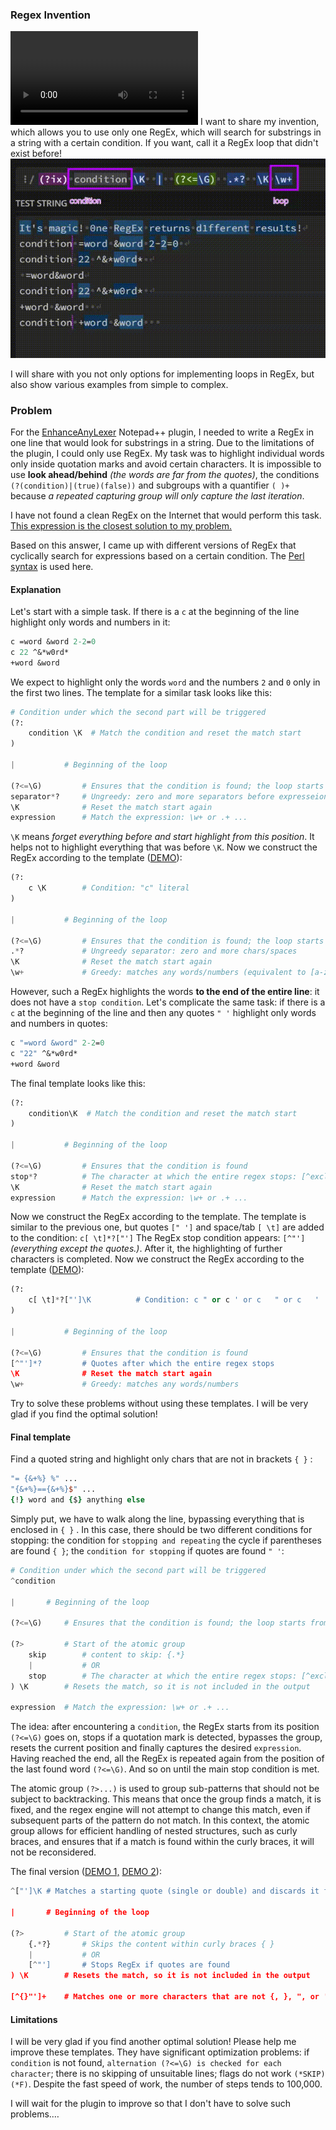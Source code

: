 ### Regex Invention
![](https://github.com/JoyHak/RegEx-loop/blob/main/Video_2025_01_11-1.mp4)
I want to share my invention, which allows you to use only one RegEx, which will search for substrings in a string with a certain condition. If you want, call it a RegEx loop that didn't exist before!
![](demo.gif)

I will share with you not only options for implementing loops in RegEx, but also show various examples from simple to complex.

### Problem

For the [EnhanceAnyLexer](https://github.com/Ekopalypse/EnhanceAnyLexer) Notepad++ plugin, I needed to write a RegEx in one line that would look for substrings in a string. Due to the limitations of the plugin, I could only use RegEx. My task was to highlight individual words only inside quotation marks and avoid certain characters. It is impossible to use **look ahead/behind** *(the words are far from the quotes)*, the conditions `(?(condition)|(true)(false))` and subgroups with a quantifier `( )+` because *a repeated capturing group will only capture the last iteration*. 

I have not found a clean RegEx on the Internet that would perform this task. [This expression is the closest solution to my problem.](https://stackoverflow.com/a/51667506)

Based on this answer, I came up with different versions of RegEx that cyclically search for expressions based on a certain condition. The [Perl syntax](https://www.boost.org/doc/libs/1_85_0/libs/regex/doc/html/boost_regex/syntax/perl_syntax.html) is used here. 

#### Explanation

Let's start with a simple task. If there is a `c` at the beginning of the line highlight only words and numbers in it:

```tcl
c =word &word 2-2=0 
c 22 ^&*w0rd* 
+word &word   
```

We expect to highlight only the words `word` and the numbers `2` and `0` only in the first two lines. The template for a similar task looks like this:

```python
# Condition under which the second part will be triggered
(?: 
    condition \K  # Match the condition and reset the match start
)

|  			# Beginning of the loop

(?<=\G)  		# Ensures that the condition is found; the loop starts from the position of the condition/previous iteration
separator*?  	# Ungreedy: zero and more separators before expresseion: space, char, ...
\K  			# Reset the match start again
expression  	# Match the expression: \w+ or .+ ...
```

`\K` means *forget everything before and start highlight from this position*. It helps not to highlight everything that was before `\K`.  Now we construct the RegEx according to the template ([DEMO](https://regex101.com/r/wXPPD2/1)):

```python
(?: 
    c \K  		# Condition: "c" literal
)

|  			# Beginning of the loop

(?<=\G)  		# Ensures that the condition is found; the loop starts from the position of the condition/previous iteration
.*?  			# Ungreedy separator: zero and more chars/spaces
\K  			# Reset the match start again
\w+  			# Greedy: matches any words/numbers (equivalent to [a-zA-Z0-9_])
```

However, such a RegEx highlights the words **to the end of the entire line**: it does not have a `stop condition`. Let's complicate the same task: if there is a `c` at the beginning of the line and then any quotes `" '` highlight only words and numbers in quotes:

```tcl
c "=word &word" 2-2=0 
c "22" ^&*w0rd* 
+word &word   
```

The final template looks like this: 

```python
(?: 
    condition\K  # Match the condition and reset the match start
)

|  			# Beginning of the loop

(?<=\G)  		# Ensures that the condition is found
stop*?  		# The character at which the entire regex stops: [^exclude]
\K  			# Reset the match start again
expression  	# Match the expression: \w+ or .+ ...
```

Now we construct the RegEx according to the template. The template is similar to the previous one, but quotes `[" ']` and space/tab `[ \t]` are added to the condition: `c[ \t]*?["']` The RegEx stop condition appears: `[^"']`*(everything except the quotes.)*. After it, the highlighting of further characters is completed. Now we construct the RegEx according to the template ([DEMO](https://regex101.com/r/FUH7Xx/1)):

```python
(?: 
    c[ \t]*?["']\K  		# Condition: c " or c ' or c   " or c   '
)

|  			# Beginning of the loop

(?<=\G)  		# Ensures that the condition is found
[^"']*?  		# Quotes after which the entire regex stops
\K  			# Reset the match start again
\w+  			# Greedy: matches any words/numbers 
```

Try to solve these problems without using these templates. I will be very glad if you find the optimal solution!

#### Final template

Find a quoted string and highlight only chars that are not in brackets `{ }` : 

```tcl
"= {&+%} %" ... 
"{&+%}=={&+%}$" ...
{!} word and {$} anything else  
```

Simply put, we have to walk along the line, bypassing everything that is enclosed in `{ }` . In this case, there should be two different conditions for stopping: the condition for `stopping and repeating` the cycle if parentheses are found `{ }`; the `condition for stopping` if quotes are found `" '`:

```python
# Condition under which the second part will be triggered
^condition

|  		# Beginning of the loop

(?<=\G)  	# Ensures that the condition is found; the loop starts from the position of the condition/previous iteration

(?>      	# Start of the atomic group
    skip 		# content to skip: {.*}
 	|  			# OR
    stop    	# The character at which the entire regex stops: [^exclude]
) \K      	# Resets the match, so it is not included in the output

expression  # Match the expression: \w+ or .+ ...
```

The idea: after encountering a `condition`, the RegEx starts from its position `(?<=\G)` goes on, stops if a quotation mark is detected, bypasses the group, resets the current position and finally captures the desired `expression`. Having reached the end, all the RegEx is repeated again from the position of the last found word `(?<=\G)`. And so on until the main stop condition is met.

The atomic group `(?>...)` is used to group sub-patterns that should not be subject to backtracking. This means that once the group finds a match, it is fixed, and the regex engine will not attempt to change this match, even if subsequent parts of the pattern do not match. In this context, the atomic group allows for efficient handling of nested structures, such as curly braces, and ensures that if a match is found within the curly braces, it will not be reconsidered.

The final version ([DEMO 1,](https://regex101.com/r/vZugRo/1) [DEMO 2](https://regex101.com/r/uKMPHi/1)):

```py
^["']\K # Matches a starting quote (single or double) and discards it from the output

|  		# Beginning of the loop

(?>      	# Start of the atomic group
    {.*?}   	# Skips the content within curly braces { }
 	|			# OR
    [^"']    	# Stops RegEx if quotes are found
) \K      	# Resets the match, so it is not included in the output

[^{}"']+  	# Matches one or more characters that are not {, }, ", or '
```

#### Limitations

I will be very glad if you find another optimal solution! Please help me improve these templates. They have significant optimization problems: if `condition` is not found, `alternation (?<=\G) is checked for each character`; there is no skipping of unsuitable lines; flags do not work `(*SKIP)(*F)`. Despite the fast speed of work, the number of steps tends to 100,000.

I will wait for the plugin to improve so that I don't have to solve such problems.…
